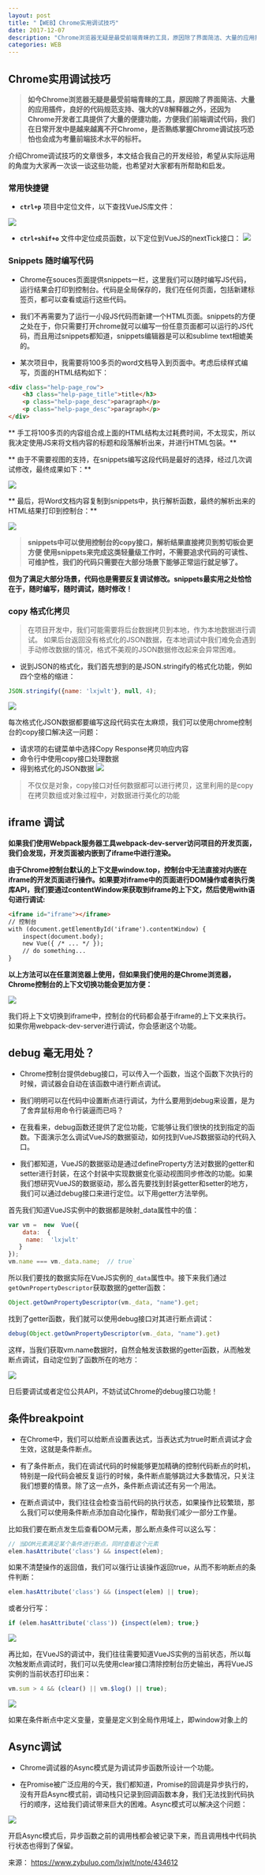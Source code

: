 ```yaml
---
layout: post
title: "【WEB】Chrome实用调试技巧"
date: 2017-12-07 
description: "Chrome浏览器无疑是最受前端青睐的工具，原因除了界面简洁、大量的应用插件，良好的代码规范支持、强大的V8解释器之外，还因为Chrome开发者工具提供了大量的便捷功能，方便我们前端调试代码"
categories: WEB
--- 
```


  

## Chrome实用调试技巧

> **如今Chrome浏览器无疑是最受前端青睐的工具，原因除了界面简洁、大量的应用插件，良好的代码规范支持、强大的V8解释器之外，还因为Chrome开发者工具提供了大量的便捷功能，方便我们前端调试代码，我们在日常开发中是越来越离不开Chrome，是否熟练掌握Chrome调试技巧恐怕也会成为考量前端技术水平的标杆。**

介绍Chrome调试技巧的文章很多，本文结合我自己的开发经验，希望从实际运用的角度为大家再一次谈一谈这些功能，也希望对大家都有所帮助和启发。

### 常用快捷键

- **``ctrl+p``** 项目中定位文件，以下查找VueJS库文件：

![](http://7xslv0.com1.z0.glb.clouddn.com/chrome-debug/shotcut-1.gif)

- **``ctrl+shif+o``** 文件中定位成员函数，以下定位到VueJS的nextTick接口：
![](http://7xslv0.com1.z0.glb.clouddn.com/chrome-debug/shotcut-2.gif)

### Snippets 随时编写代码

- Chrome在souces页面提供snippets一栏，这里我们可以随时编写JS代码，运行结果会打印到控制台。代码是全局保存的，我们在任何页面，包括新建标签页，都可以查看或运行这些代码。

- 我们不再需要为了运行一小段JS代码而新建一个HTML页面。snippets的方便之处在于，你只需要打开chrome就可以编写一份任意页面都可以运行的JS代码，而且用过snippets都知道，snippets编辑器是可以和sublime text相媲美的。

 - 某次项目中，我需要将100多页的word文档导入到页面中。考虑后续样式编写，页面的HTML结构如下：

```html
<div class="help-page_row">
    <h3 class="help-page_title">title</h3>
    <p class="help-page_desc">paragraph</p>
    <p class="help-page_desc">paragraph</p>
</div>
```

** 手工将100多页的内容组合成上面的HTML结构太过耗费时间，不太现实，所以我决定使用JS来将文档内容的标题和段落解析出来，并进行HTML包装。**

** 由于不需要视图的支持，在snippets编写这段代码是最好的选择，经过几次调试修改，最终成果如下：**

![](http://7xslv0.com1.z0.glb.clouddn.com/chrome-debug/snippet-0.png)

** 最后，将Word文档内容复制到snippets中，执行解析函数，最终的解析出来的HTML结果打印到控制台：**

![](http://7xslv0.com1.z0.glb.clouddn.com/chrome-debug/snippet-2.png)

> **snippets中可以使用控制台的copy接口，解析结果直接拷贝到剪切板会更方便
使用snippets来完成这类轻量级工作时，不需要追求代码的可读性、可维护性，我们的代码只需要在大部分场景下能够正常运行就足够了。**

**但为了满足大部分场景，代码也是需要反复调试修改。snippets最实用之处恰恰在于，随时编写，随时调试，随时修改！**

### copy 格式化拷贝

>在项目开发中，我们可能需要将后台数据拷贝到本地，作为本地数据进行调试。
如果后台返回没有格式化的JSON数据，在本地调试中我们难免会遇到手动修改数据的情况，格式不美观的JSON数据修改起来会异常困难。

 - 说到JSON的格式化，我们首先想到的是JSON.stringify的格式化功能，例如四个空格的缩进：
```javascript
JSON.stringify({name: 'lxjwlt'}, null, 4);
```

![](http://7xslv0.com1.z0.glb.clouddn.com/chrome-debug/copy-2.png)

每次格式化JSON数据都要编写这段代码实在太麻烦，我们可以使用chrome控制台的copy接口解决这一问题：

- 请求项的右键菜单中选择Copy Response拷贝响应内容
- 命令行中使用copy接口处理数据
- 得到格式化的JSON数据
![](http://7xslv0.com1.z0.glb.clouddn.com/chrome-debug/copy-1.gif)

>不仅仅是对象，copy接口对任何数据都可以进行拷贝，这里利用的是copy在拷贝数组或对象过程中，对数据进行美化的功能

## iframe 调试

**如果我们使用Webpack服务器工具webpack-dev-server访问项目的开发页面，我们会发现，开发页面被内嵌到了iframe中进行渲染。**

**由于Chrome控制台默认的上下文是window.top，控制台中无法直接对内嵌在iframe的开发页面进行操作。如果要对iframe中的页面进行DOM操作或者执行类库API，我们要通过contentWindow来获取到iframe的上下文，然后使用with语句进行调试:**


```html
<iframe id="iframe"></iframe>
// 控制台
with (document.getElementById('iframe').contentWindow) {
    inspect(document.body);
    new Vue({ /* ... */ });
    // do something...
}
```

**以上方法可以在任意浏览器上使用，但如果我们使用的是Chrome浏览器，Chrome控制台的上下文切换功能会更加方便：**

![](http://7xslv0.com1.z0.glb.clouddn.com/chrome-debug/iframe-1.gif)

我们将上下文切换到iframe中，控制台的代码都会基于iframe的上下文来执行。如果你用webpack-dev-server进行调试，你会感谢这个功能。

## debug 毫无用处？

- Chrome控制台提供debug接口，可以传入一个函数，当这个函数下次执行的时候，调试器会自动在该函数中进行断点调试。

- 我们明明可以在代码中设置断点进行调试，为什么要用到debug来设置，是为了舍弃鼠标用命令行装逼而已吗？

- 在我看来，debug函数还提供了定位功能，它能够让我们很快的找到指定的函数。下面演示怎么调试VueJS的数据驱动，如何找到VueJS数据驱动的代码入口。

- 我们都知道，VueJS的数据驱动是通过defineProperty方法对数据的getter和setter进行封装，在这个封装中实现数据变化驱动视图同步修改的功能。如果我们想研究VueJS的数据驱动，那么首先要找到封装getter和setter的地方，我们可以通过debug接口来进行定位。以下用getter方法举例。

首先我们知道VueJS实例中的数据都是映射_data属性中的值：
```javascript
var vm =  new  Vue({
    data:  {
     name:  'lxjwlt'
   }
});
vm.name === vm._data.name;  // true`
```
所以我们要找的数据实际在VueJS实例的``_data``属性中。接下来我们通过``getOwnPropertyDescriptor``获取数据的getter函数：


```javascript
Object.getOwnPropertyDescriptor(vm._data, "name").get;
```
找到了getter函数，我们就可以使用debug接口对其进行断点调试：


```javascript
debug(Object.getOwnPropertyDescriptor(vm._data, "name").get)
```

这样，当我们获取vm.name数据时，自然会触发该数据的getter函数，从而触发断点调试，自动定位到了函数所在的地方：

![](http://7xslv0.com1.z0.glb.clouddn.com/chrome-debug/debug-1.gif)

日后要调试或者定位公共API，不妨试试Chrome的debug接口功能！

## 条件breakpoint

- 在Chrome中，我们可以给断点设置表达式，当表达式为true时断点调试才会生效，这就是条件断点。

- 有了条件断点，我们在调试代码的时候能够更加精确的控制代码断点的时机，特别是一段代码会被反复运行的时候，条件断点能够跳过大多数情况，只关注我们想要的情景。除了这一点外，条件断点调试还有另一个用法。

- 在断点调试中，我们往往会检查当前代码的执行状态，如果操作比较繁琐，那么我们可以使用条件断点添加自动化操作，帮助我们减少一部分工作量。

比如我们要在断点发生后查看DOM元素，那么断点条件可以这么写：


```javascript
// 当DOM元素满足某个条件进行断点，同时查看这个元素
elem.hasAttribute('class') && inspect(elem);
```
如果不清楚操作的返回值，我们可以强行让该操作返回true，从而不影响断点的条件判断：

```javascript
elem.hasAttribute('class') && (inspect(elem) || true);
```

或者分行写：

```javascript
if (elem.hasAttribute('class')) {inspect(elem); true;}
```

![](http://7xslv0.com1.z0.glb.clouddn.com/chrome-debug/breakpoint-1.gif)

再比如，在VueJS的调试中，我们往往需要知道VueJS实例的当前状态，所以每次触发断点调试时，我们可以先使用clear接口清除控制台历史输出，再将VueJS实例的当前状态打印出来：


```javascript
vm.sum > 4 && (clear() || vm.$log() || true);
```
![](http://7xslv0.com1.z0.glb.clouddn.com/chrome-debug/breakpoint-2.gif)

如果在条件断点中定义变量，变量是定义到全局作用域上，即window对象上的

## Async调试

- Chrome调试器的Async模式是为调试异步函数所设计一个功能。

- 在Promise被广泛应用的今天，我们都知道，Promise的回调是异步执行的，没有开启Async模式前，调动栈只记录到回调函数本身，我们无法找到代码执行的顺序，这给我们调试带来巨大的困难。Async模式可以解决这个问题：

![](http://7xslv0.com1.z0.glb.clouddn.com/chrome-debug/async.gif)

开启Async模式后，异步函数之前的调用栈都会被记录下来，而且调用栈中代码执行状态也得到了保留。

来源： https://www.zybuluo.com/lxjwlt/note/434612
